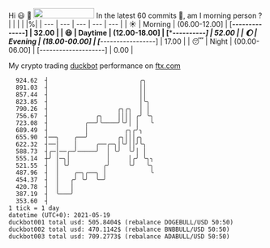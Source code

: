 Hi :smiley: :wave: <img src="https://jojoee.jojoee.com/api/utcnow" width="120" height="20">
In the latest 60 commits :bug:, am I morning person ? 
| | | | |%|
| --- | --- | --- | --- | --- |
| :sunny: | Morning | (06.00-12.00] | [******--------------] | 32.00 |
| :satisfied: | Daytime | (12.00-18.00] | [**********----------] | 52.00 |
| :moon: | Evening | (18.00-00.00] | [***-----------------] | 17.00 |
| :sleeping: | Night | (00.00-06.00] | [--------------------] | 0.00 |

My crypto trading [duckbot](https://github.com/jojoee/duckbot) performance on [ftx.com](https://ftx.com/#a=13144711)
```
  924.62  ┤                         ╭╮
  891.03  ┤                         ││
  857.44  ┤                         ││
  823.85  ┤                         │╰╮
  790.26  ┤                   ╭╮╭╮  │ │
  756.67  ┤             ╭╮    ││││ ╭╯ ╰╮
  723.08  ┤          ╭──╯╰────╯╰╯│ │   ╰
  689.49  ┤          │          ╭╮╭╯╮
  655.90  ┤──╮    ╭──╯        ╭╮│││╭╮
  622.32  ┤──│    │     ╭──╭─╮│╰╯││╯╰╮
  588.73  ┤╭─│──╭─╯─────╯  │ ╰╯  ╰╯│ │
  555.14  ┼╯ │─╮│          │     │╭╯ ╰╮╮
  521.55  ┤  │ ╰╯         ╭╯     ╰╯   ╰╮
  487.96  ┤  │    ╭─╮╭──╮ │            ╰
  454.37  ┤  │   ╭╯ ╰╯  ╰─╯
  420.78  ┤  │   │
  387.19  ┤  ╰───╯
  353.60  ┤
1 tick = 1 day
datetime (UTC+0): 2021-05-19
duckbot001 total usd: 505.8404$ (rebalance DOGEBULL/USD 50:50)
duckbot002 total usd: 470.1142$ (rebalance BNBBULL/USD 50:50)
duckbot003 total usd: 709.2773$ (rebalance ADABULL/USD 50:50)
```

